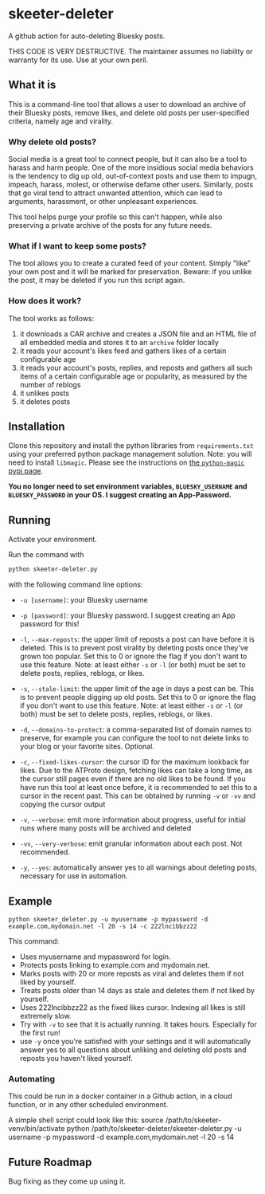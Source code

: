 # skeeter-deleter
A github action for auto-deleting Bluesky posts.

THIS CODE IS VERY DESTRUCTIVE. The maintainer assumes no liability or warranty for its use. Use at your own peril.

## What it is

This is a command-line tool that allows a user to download an archive of their Bluesky posts, remove likes, and delete old posts per user-specified criteria, namely age and virality.

### Why delete old posts?

Social media is a great tool to connect people, but it can also be a tool to harass and harm people. One of the more insidious social media behaviors is the tendency to dig up old, out-of-context posts and use them to impugn, impeach, harass, molest, or otherwise defame other users. Similarly, posts that go viral tend to attract unwanted attention, which can lead to arguments, harassment, or other unpleasant experiences.

This tool helps purge your profile so this can't happen, while also preserving a private archive of the posts for any future needs.

### What if I want to keep some posts?

The tool allows you to create a curated feed of your content. Simply "like" your own post and it will be marked for preservation. Beware: if you unlike the post, it may be deleted if you run this script again.

### How does it work?

The tool works as follows:

1. it downloads a CAR archive and creates a JSON file and an HTML file of all embedded media and stores it to an `archive` folder locally
1. it reads your account's likes feed and gathers likes of a certain configurable age
1. it reads your account's posts, replies, and reposts and gathers all such items of a certain configurable age or popularity, as measured by the number of reblogs
1. it unlikes posts
1. it deletes posts

## Installation

Clone this repository and install the python libraries from `requirements.txt` using your preferred python package management solution. Note: you will need to install `libmagic`. Please see the instructions on [the `python-magic` pypi page](https://pypi.org/project/python-magic/).

**You no longer need to set environment variables, `BLUESKY_USERNAME` and `BLUESKY_PASSWORD` in your OS. I suggest creating an App-Password.**

## Running

Activate your environment.

Run the command with

```sh
python skeeter-deleter.py
```

with the following command line options:

- `-u [username]`: your Bluesky username

- `-p [password]`: your Bluesky password. I suggest creating an App password for this!

- `-l`, `--max-reposts`: the upper limit of reposts a post can have before it is deleted. This is to prevent post virality by deleting posts once they've grown too popular. Set this to 0 or ignore the flag if you don't want to use this feature. Note: at least either `-s` or `-l` (or both) must be set to delete posts, replies, reblogs, or likes.

- `-s`, `--stale-limit`: the upper limit of the age in days a post can be. This is to prevent people digging up old posts. Set this to 0 or ignore the flag if you don't want to use this feature. Note: at least either `-s` or `-l` (or both) must be set to delete posts, replies, reblogs, or likes.

- `-d`, `--domains-to-protect`: a comma-separated list of domain names to preserve, for example you can configure the tool to not delete links to your blog or your favorite sites. Optional.

- `-c`, `--fixed-likes-cursor`: the cursor ID for the maximum lookback for likes. Due to the ATProto design, fetching likes can take a long time, as the cursor still pages even if there are no old likes to be found. If you have run this tool at least once before, it is recommended to set this to a cursor in the recent past. This can be obtained by running `-v` or `-vv` and copying the cursor output

- `-v`, `--verbose`: emit more information about progress, useful for initial runs where many posts will be archived and deleted

- `-vv`, `--very-verbose`: emit granular information about each post. Not recommended.

- `-y`, `--yes`: automatically answer yes to all warnings about deleting posts, necessary for use in automation.

## Example
`python skeeter_deleter.py -u myusername -p mypassword -d example.com,mydomain.net -l 20 -s 14 -c 222lncibbzz22`

This command:
 - Uses myusername and mypassword for login.
 - Protects posts linking to example.com and mydomain.net.
 - Marks posts with 20 or more reposts as viral and deletes them if not liked by yourself.
 - Treats posts older than 14 days as stale and deletes them if not liked by yourself.
 - Uses 222lncibbzz22 as the fixed likes cursor. Indexing all likes is still extremely slow.
 - Try with `-v` to see that it is actually running. It takes hours. Especially for the first run!
 - use `-y` once you're satisfied with your settings and it will automatically answer yes to all questions about unliking and deleting old posts and reposts you haven't liked yourself.

### Automating

This could be run in a docker container in a Github action, in a cloud function, or in any other scheduled environment.

A simple shell script could look like this:
    source /path/to/skeeter-venv/bin/activate
    python /path/to/skeeter-deleter/skeeter-deleter.py -u username -p mypassword -d example.com,mydomain.net -l 20 -s 14

## Future Roadmap

Bug fixing as they come up using it.
